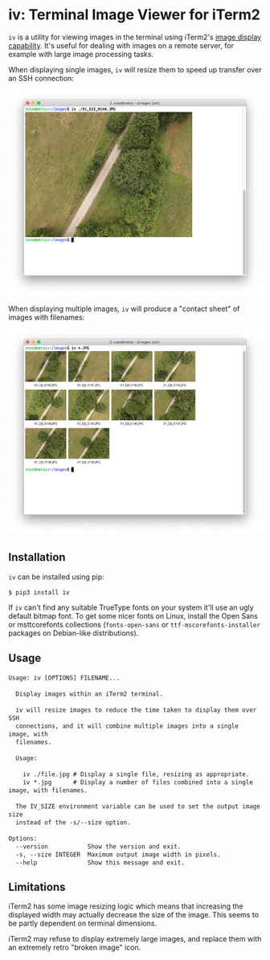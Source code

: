 # iv: Terminal Image Viewer for iTerm2

`iv` is a utility for viewing images in the terminal using iTerm2's [image display capability](https://www.iterm2.com/documentation-images.html). It's useful for dealing with images on a remote server, for example with large image processing tasks.

When displaying single images, `iv` will resize them to speed up
transfer over an SSH connection:

![iv displaying a single image](./images/single.png)

When displaying multiple images, `iv` will produce a "contact sheet"
of images with filenames:

![iv displaying multiple images](./images/multi.png)

## Installation

`iv` can be installed using pip:

	$ pip3 install iv

If `iv` can't find any suitable TrueType fonts on your system it'll use
an ugly default bitmap font. To get some nicer fonts on Linux, install
the Open Sans or msttcorefonts collections (`fonts-open-sans` or
`ttf-mscorefonts-installer` packages on Debian-like distributions).

## Usage
```
Usage: iv [OPTIONS] FILENAME...

  Display images within an iTerm2 terminal.

  iv will resize images to reduce the time taken to display them over SSH
  connections, and it will combine multiple images into a single image, with
  filenames.

  Usage:

    iv ./file.jpg # Display a single file, resizing as appropriate.
    iv *.jpg      # Display a number of files combined into a single image, with filenames.

  The IV_SIZE environment variable can be used to set the output image size
  instead of the -s/--size option.

Options:
  --version           Show the version and exit.
  -s, --size INTEGER  Maximum output image width in pixels.
  --help              Show this message and exit.
```
## Limitations

iTerm2 has some image resizing logic which means that increasing the displayed
width may actually decrease the size of the image. This seems to be partly
dependent on terminal dimensions.

iTerm2 may refuse to display extremely large images, and replace them with an
extremely retro "broken image" icon.
